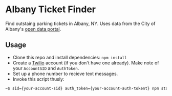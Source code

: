 # Albany Ticket Finder

Find outstaing parking tickets in Albany, NY. Uses data from the City of Albany's [open data portal](https://data.albanyny.gov/City-Finances/Outstanding-Parking-Tickets-04-1-16/474r-rd62). 

## Usage

* Clone this repo and install dependencies: ```npm install```
* Create a [Twilio](https://www.twilio.com/) account (if you don't have one already). Make note of your ```AccountSID``` and ```AuthToken```.
* Set up a phone number to recieve text messages.
* Invoke this script thusly:

```bash
~$ sid={your-account-sid} auth_token={your-account-auth-tokent} npm start
```

